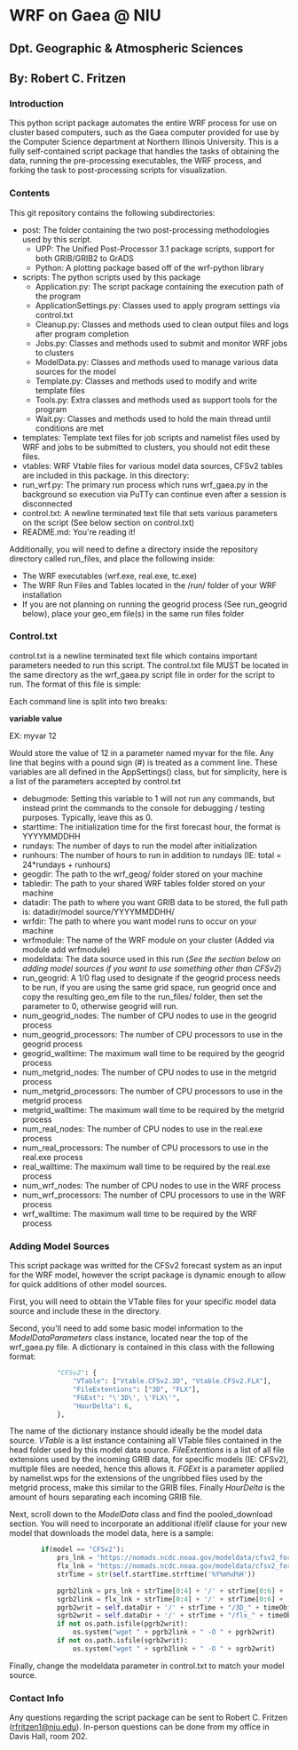 # WRF on Gaea @ NIU #
## Dpt. Geographic & Atmospheric Sciences ##
## By: Robert C. Fritzen ##

### Introduction ###
This python script package automates the entire WRF process for use on cluster based computers, such as the Gaea computer provided for use by the Computer Science department at Northern Illinois University. This is a fully self-contained script package that handles the tasks of obtaining the data, running the pre-processing executables, the WRF process, and forking the task to post-processing scripts for visualization.

### Contents ###
This git repository contains the following subdirectories:
  * post: The folder containing the two post-processing methodologies used by this script.
    * UPP: The Unified Post-Processor 3.1 package scripts, support for both GRIB/GRIB2 to GrADS
	* Python: A plotting package based off of the wrf-python library
  * scripts: The python scripts used by this package
    * Application.py: The script package containing the execution path of the program
	* ApplicationSettings.py: Classes used to apply program settings via control.txt
	* Cleanup.py: Classes and methods used to clean output files and logs after program completion
	* Jobs.py: Classes and methods used to submit and monitor WRF jobs to clusters
	* ModelData.py: Classes and methods used to manage various data sources for the model
	* Template.py: Classes and methods used to modify and write template files
	* Tools.py: Extra classes and methods used as support tools for the program
	* Wait.py: Classes and methods used to hold the main thread until conditions are met
  * templates: Template text files for job scripts and namelist files used by WRF and jobs to be submitted to clusters, you should not edit these files.
  * vtables: WRF Vtable files for various model data sources, CFSv2 tables are included in this package.
In this directory:
  * run_wrf.py: The primary run process which runs wrf_gaea.py in the background so execution via PuTTy can continue even after a session is disconnected
  * control.txt: A newline terminated text file that sets various parameters on the script (See below section on control.txt)
  * README.md: You're reading it!
  
Additionally, you will need to define a directory inside the repository directory called run_files, and place the following inside:
  * The WRF executables (wrf.exe, real.exe, tc.exe)
  * The WRF Run Files and Tables located in the /run/ folder of your WRF installation
  * If you are not planning on running the geogrid process (See run_geogrid below), place your geo_em file(s) in the same run files folder
  
### Control.txt ###
control.txt is a newline terminated text file which contains important parameters needed to run this script. The control.txt file MUST be located in the same directory as the wrf_gaea.py script file in order for the script to run. The format of this file is simple:

Each command line is split into two breaks:

**variable value**

EX: myvar 12

Would store the value of 12 in a parameter named myvar for the file. Any line that begins with a pound sign (#) is treated as a comment line. These variables are all defined in the AppSettings() class, but for simplicity, here is a list of the parameters accepted by control.txt

  * debugmode: Setting this variable to 1 will not run any commands, but instead print the commands to the console for debugging / testing purposes. Typically, leave this as 0.
  * starttime: The initialization time for the first forecast hour, the format is YYYYMMDDHH
  * rundays: The number of days to run the model after initialization
  * runhours: The number of hours to run in addition to rundays (IE: total = 24*rundays + runhours)
  * geogdir: The path to the wrf_geog/ folder stored on your machine
  * tabledir: The path to your shared WRF tables folder stored on your machine
  * datadir: The path to where you want GRIB data to be stored, the full path is: datadir/model source/YYYYMMDDHH/
  * wrfdir: The path to where you want model runs to occur on your machine
  * wrfmodule: The name of the WRF module on your cluster (Added via module add wrfmodule)
  * modeldata: The data source used in this run (*See the section below on adding model sources if you want to use something other than CFSv2*)
  * run_geogrid: A 1/0 flag used to designate if the geogrid process needs to be run, if you are using the same grid space, run geogrid once and copy the resulting geo_em file to the run_files/ folder, then set the parameter to 0, otherwise geogrid will run.
  * num_geogrid_nodes: The number of CPU nodes to use in the geogrid process
  * num_geogrid_processors: The number of CPU processors to use in the geogrid process
  * geogrid_walltime: The maximum wall time to be required by the geogrid process
  * num_metgrid_nodes: The number of CPU nodes to use in the metgrid process
  * num_metgrid_processors: The number of CPU processors to use in the metgrid process
  * metgrid_walltime: The maximum wall time to be required by the metgrid process
  * num_real_nodes: The number of CPU nodes to use in the real.exe process
  * num_real_processors: The number of CPU processors to use in the real.exe process
  * real_walltime: The maximum wall time to be required by the real.exe process
  * num_wrf_nodes: The number of CPU nodes to use in the WRF process
  * num_wrf_processors: The number of CPU processors to use in the WRF process
  * wrf_walltime: The maximum wall time to be required by the WRF process  
  
### Adding Model Sources ###
This script package was writted for the CFSv2 forecast system as an input for the WRF model, however the script package is dynamic enough to allow for quick additions of other model sources.

First, you will need to obtain the VTable files for your specific model data source and include these in the directory.

Second, you'll need to add some basic model information to the *ModelDataParameters* class instance, located near the top of the wrf_gaea.py file. A dictionary is contained in this class with the following format:
```python
			"CFSv2": {
				"VTable": ["Vtable.CFSv2.3D", "Vtable.CFSv2.FLX"],
				"FileExtentions": ["3D", "FLX"],
				"FGExt": "\'3D\', \'FLX\'",
				"HourDelta": 6,
			},
```
The name of the dictionary instance should ideally be the model data source. *VTable* is a list instance containing all VTable files contained in the head folder used by this model data source. *FileExtentions* is a list of all file extensions used by the incoming GRIB data, for specific models (IE: CFSv2), multiple files are needed, hence this allows it. *FGExt* is a parameter applied by namelist.wps for the extensions of the ungribbed files used by the metgrid process, make this similar to the GRIB files. Finally *HourDelta* is the amount of hours separating each incoming GRIB file.

Next, scroll down to the *ModelData* class and find the pooled_download section. You will need to incorporate an additional if/elif clause for your new model that downloads the model data, here is a sample:

```python
		if(model == "CFSv2"):
			prs_lnk = "https://nomads.ncdc.noaa.gov/modeldata/cfsv2_forecast_6-hourly_9mon_pgbf/"
			flx_lnk = "https://nomads.ncdc.noaa.gov/modeldata/cfsv2_forecast_6-hourly_9mon_flxf/"
			strTime = str(self.startTime.strftime('%Y%m%d%H'))
			
			pgrb2link = prs_lnk + strTime[0:4] + '/' + strTime[0:6] + '/' + strTime[0:8] + '/' + strTime + "/pgbf" + timeObject.strftime('%Y%m%d%H') + ".01." + strTime + ".grb2"
			sgrb2link = flx_lnk + strTime[0:4] + '/' + strTime[0:6] + '/' + strTime[0:8] + '/' + strTime + "/flxf" + timeObject.strftime('%Y%m%d%H') + ".01." + strTime + ".grb2"
			pgrb2writ = self.dataDir + '/' + strTime + "/3D_" + timeObject.strftime('%Y%m%d%H') + ".grb2"
			sgrb2writ = self.dataDir + '/' + strTime + "/flx_" + timeObject.strftime('%Y%m%d%H') + ".grb2"
			if not os.path.isfile(pgrb2writ):
				os.system("wget " + pgrb2link + " -O " + pgrb2writ)
			if not os.path.isfile(sgrb2writ):
				os.system("wget " + sgrb2link + " -O " + sgrb2writ)	
```

Finally, change the modeldata parameter in control.txt to match your model source.
				
### Contact Info ###
Any questions regarding the script package can be sent to Robert C. Fritzen (rfritzen1@niu.edu). In-person questions can be done from my office in Davis Hall, room 202.
